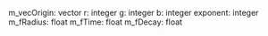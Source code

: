 m_vecOrigin: vector
r: integer
g: integer
b: integer
exponent: integer
m_fRadius: float
m_fTime: float
m_fDecay: float